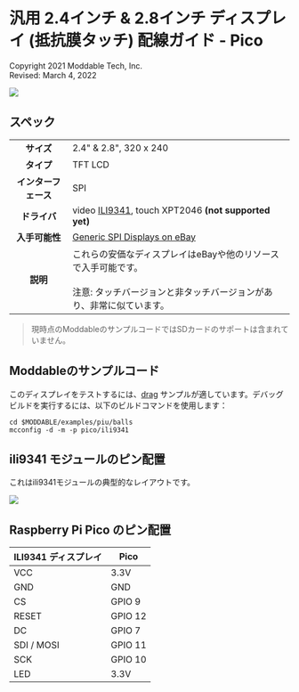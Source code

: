 # 汎用 2.4インチ & 2.8インチ ディスプレイ (抵抗膜タッチ) 配線ガイド - Pico
Copyright 2021 Moddable Tech, Inc.<BR>
Revised: March 4, 2022

![](./images/spi-touch-display.jpg)

## スペック

| | |
| :---: | :--- |
| **サイズ** | 2.4" & 2.8", 320 x 240
| **タイプ** | TFT LCD
| **インターフェース** | SPI
| **ドライバ** | video [ILI9341](../../documentation/drivers/ili9341/ili9341.md), touch XPT2046 **(not supported yet)**
| **入手可能性** | [Generic SPI Displays on eBay](https://www.ebay.com/sch/i.html?_odkw=spi+display+2.4&_osacat=0&_from=R40&_trksid=p2045573.m570.l1313.TR0.TRC0.H0.Xspi+display+2.4+touch.TRS0&_nkw=spi+display+2.4+touch&_sacat=0)
| **説明** | これらの安価なディスプレイはeBayや他のリソースで入手可能です。<BR><BR>注意: タッチバージョンと非タッチバージョンがあり、非常に似ています。

> 現時点のModdableのサンプルコードではSDカードのサポートは含まれていません。

## Moddableのサンプルコード

このディスプレイをテストするには、[drag](../../examples/piu/drag/) サンプルが適しています。デバッグビルドを実行するには、以下のビルドコマンドを使用します：

```
cd $MODDABLE/examples/piu/balls
mcconfig -d -m -p pico/ili9341
```

## ili9341 モジュールのピン配置

これはili9341モジュールの典型的なレイアウトです。

![](./images/ili9341-pinout.png)

## Raspberry Pi Pico のピン配置

| ILI9341 ディスプレイ | Pico
| --- | --- |
| VCC | 3.3V
| GND | GND
| CS | GPIO 9
| RESET | GPIO 12
| DC | GPIO 7
| SDI / MOSI | GPIO 11
| SCK | GPIO 10
| LED | 3.3V
<!--
| SDO / MISO | GPIO 8
| T_CLK | GPIO 10
| T_CS | GPIO 13
| T_DIn | GPIO 11
| T_DO | GPIO 8
| T_IRQ | GPIO 14
-->
```
